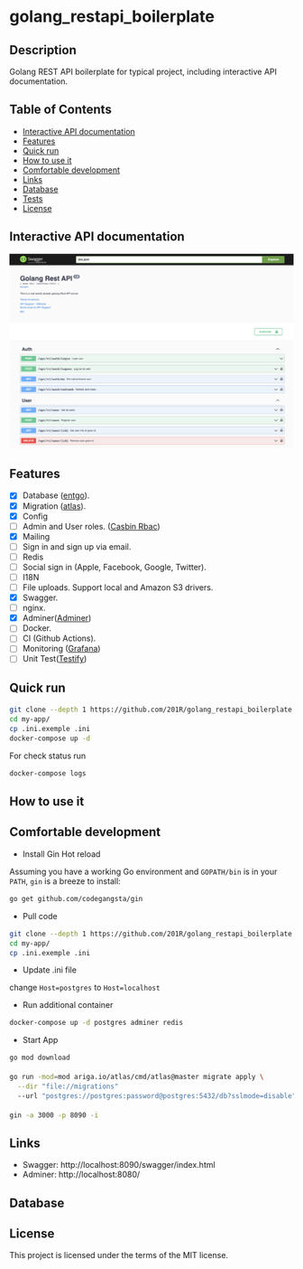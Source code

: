 # golang_restapi_boilerplate

## Description

Golang REST API boilerplate for typical project, including interactive API documentation.

## Table of Contents

-   [Interactive API documentation](#interactive-api-documentation)
-   [Features](#features)
-   [Quick run](#quick-run)
-   [How to use it](#how-to-use-it)
-   [Comfortable development](#comfortable-development)
-   [Links](#links)
-   [Database](#database)
-   [Tests](#tests)
-   [License](#license)

## Interactive API documentation

[![API docs](.github/swagger.png)](https://github.com/201R/golang_restapi_boilerplate)

## Features

-   [x] Database ([entgo](https://github.com/ent/ent)).
-   [x] Migration ([atlas](https://github.com/ariga/atlas)).
-   [x] Config
-   [ ] Admin and User roles. ([Casbin Rbac](https://github.com/casbin/casbin))
-   [x] Mailing
-   [ ] Sign in and sign up via email.
-   [ ] Redis
-   [ ] Social sign in (Apple, Facebook, Google, Twitter).
-   [ ] I18N
-   [ ] File uploads. Support local and Amazon S3 drivers.
-   [x] Swagger.
-   [ ] nginx.
-   [x] Adminer([Adminer](https://www.adminer.org/))
-   [ ] Docker.
-   [ ] CI (Github Actions).
-   [ ] Monitoring ([Grafana](https://grafana.com/docs/loki/latest/api/))
-   [ ] Unit Test([Testify](https://github.com/stretchr/testify))

## Quick run

```bash
git clone --depth 1 https://github.com/201R/golang_restapi_boilerplate.git my-app
cd my-app/
cp .ini.exemple .ini
docker-compose up -d
```

For check status run

```bash
docker-compose logs
```

## How to use it

## Comfortable development

-   Install Gin Hot reload

Assuming you have a working Go environment and `GOPATH/bin` is in your
`PATH`, `gin` is a breeze to install:

```bash
go get github.com/codegangsta/gin
```

-   Pull code

```bash
git clone --depth 1 https://github.com/201R/golang_restapi_boilerplate.git my-app
cd my-app/
cp .ini.exemple .ini
```

-   Update .ini file

change `Host=postgres` to `Host=localhost`

<!-- Change `MAIL_HOST=maildev` to `MAIL_HOST=localhost` -->

-   Run additional container

```bash
docker-compose up -d postgres adminer redis
```

-   Start App

```bash
go mod download

go run -mod=mod ariga.io/atlas/cmd/atlas@master migrate apply \
  --dir "file://migrations"
  --url "postgres://postgres:password@postgres:5432/db?sslmode=disable"

gin -a 3000 -p 8090 -i
```

## Links

-   Swagger: http://localhost:8090/swagger/index.html
-   Adminer: http://localhost:8080/

## Database

## License

This project is licensed under the terms of the MIT license.
